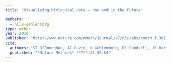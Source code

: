 ```yaml
---
title: "Visualizing biological data – now and in the future"

members:
  - nils-gehlenborg
type: other
year: 2010
publisher: "http://www.nature.com/nmeth/journal/v7/n3s/abs/nmeth.f.301.html"
cite:
  authors: "SI O’Donoghue, AC Gavin, N Gehlenborg, DS Goodsell, JK Heriche, CB Nielsen, C North, AJ Olson, JB Procter, DW Shattuck, T Walter and B Wong"
  published: "*Nature Methods* **7**(3):S2-S4"
---
```

